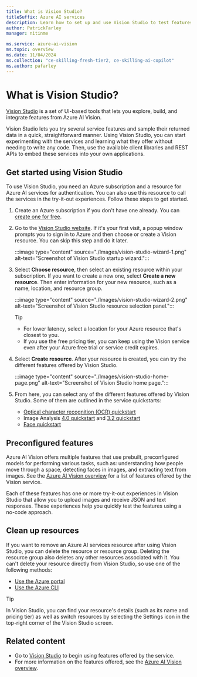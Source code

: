 ```yaml
---
title: What is Vision Studio?
titleSuffix: Azure AI services
description: Learn how to set up and use Vision Studio to test features of Azure AI Vision on the web.
author: PatrickFarley
manager: nitinme

ms.service: azure-ai-vision
ms.topic: overview
ms.date: 11/04/2024
ms.collection: "ce-skilling-fresh-tier2, ce-skilling-ai-copilot"
ms.author: pafarley
---
```


# What is Vision Studio?

[Vision Studio](https://portal.vision.cognitive.azure.com) is a set of UI-based tools that lets you explore, build, and integrate features from Azure AI Vision.

Vision Studio lets you try several service features and sample their returned data in a quick, straightforward manner. Using Vision Studio, you can start experimenting with the services and learning what they offer without needing to write any code. Then, use the available client libraries and REST APIs to embed these services into your own applications.

## Get started using Vision Studio

To use Vision Studio, you need an Azure subscription and a resource for Azure AI services for authentication. You can also use this resource to call the services in the try-it-out experiences. Follow these steps to get started.

1. Create an Azure subscription if you don't have one already. You can [create one for free](https://azure.microsoft.com/free/ai/).

1. Go to the [Vision Studio website](https://portal.vision.cognitive.azure.com). If it's your first visit, a popup window prompts you to sign in to Azure and then choose or create a Vision resource. You can skip this step and do it later.

    :::image type="content" source="./Images/vision-studio-wizard-1.png" alt-text="Screenshot of Vision Studio startup wizard.":::

1. Select **Choose resource**, then select an existing resource within your subscription. If you want to create a new one, select **Create a new resource**. Then enter information for your new resource, such as a name, location, and resource group.

    :::image type="content" source="./Images/vision-studio-wizard-2.png" alt-text="Screenshot of Vision Studio resource selection panel.":::

    > [!TIP]
    > * For lower latency, select a location for your Azure resource that's closest to you.
    > * If you use the free pricing tier, you can keep using the Vision service even after your Azure free trial or service credit expires.

1. Select **Create resource**. After your resource is created, you can try the different features offered by Vision Studio.

    :::image type="content" source="./Images/vision-studio-home-page.png" alt-text="Screenshot of Vision Studio home page.":::

1. From here, you can select any of the different features offered by Vision Studio. Some of them are outlined in the service quickstarts:
   * [Optical character recognition (OCR) quickstart](quickstarts-sdk/client-library.md?pivots=vision-studio)
   * Image Analysis [4.0 quickstart](quickstarts-sdk/image-analysis-client-library-40.md?pivots=vision-studio) and [3.2 quickstart](quickstarts-sdk/image-analysis-client-library.md?pivots=vision-studio)
   * [Face quickstart](quickstarts-sdk/identity-client-library.md?pivots=vision-studio)

## Preconfigured features

Azure AI Vision offers multiple features that use prebuilt, preconfigured models for performing various tasks, such as: understanding how people move through a space, detecting faces in images, and extracting text from images. See the [Azure AI Vision overview](overview.md) for a list of features offered by the Vision service.

Each of these features has one or more try-it-out experiences in Vision Studio that allow you to upload images and receive JSON and text responses. These experiences help you quickly test the features using a no-code approach.

## Clean up resources

If you want to remove an Azure AI services resource after using Vision Studio, you can delete the resource or resource group. Deleting the resource group also deletes any other resources associated with it. You can't delete your resource directly from Vision Studio, so use one of the following methods:
* [Use the Azure portal](../multi-service-resource.md?pivots=azportal#clean-up-resources)
* [Use the Azure CLI](../multi-service-resource.md?pivots=azcli#clean-up-resources)

> [!TIP]
> In Vision Studio, you can find your resource's details (such as its name and pricing tier) as well as switch resources by selecting the Settings icon in the top-right corner of the Vision Studio screen.

## Related content

* Go to [Vision Studio](https://portal.vision.cognitive.azure.com) to begin using features offered by the service.
* For more information on the features offered, see the [Azure AI Vision overview](overview.md).
